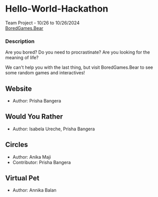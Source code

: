 # Hello-World-Hackathon
Team Project - 10/26 to 10/26/2024\
[BoredGames.Bear](https://prishasbangera.github.io/Hello-World-Hackathon/)

### Description
Are you bored? 
Do you need to procrastinate?
Are you looking for the meaning of life?

We can't help you with the last thing, but visit BoredGames.Bear to see some random games and interactives!

## Website
- Author: Prisha Bangera

## Would You Rather 
- Author: Isabela Ureche, Prisha Bangera

## Circles
- Author: Anika Maji
- Contributor: Prisha Bangera

## Virtual Pet
- Author: Annika Balan
